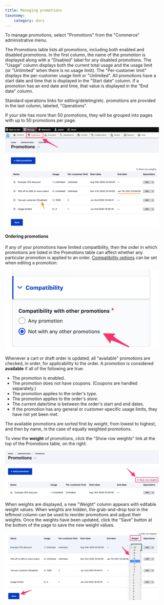 ```yaml
---
title: Managing promotions
taxonomy:
    category: docs
---
```


To manage promotions, select "Promotions" from the "Commerce" administrative menu.

The Promotions table lists all promotions, including both enabled and disabled promotions. In the first column, the name of the promotion is displayed along with a "Disabled" label for any disabled promotions. The "Usage" column displays both the current total usage and the usage limit (or "Unlimited" when there is no usage limit). The "Per-customer limit" displays the per-customer usage limit or "Unlimited". All promotions have a start date and time that is displayed in the "Start date" column. If a promotion has an end date and time, that value is displayed in the "End date" column. 

Standard operations links for editing/deleting/etc. promotions are provided in the last column, labeled, "Operations".

If your site has more than 50 promotions, they will be grouped into pages with up to 50 promotions per page.

![Promotions table](../images/managing_promotions_table.png)

#### Ordering promotions
If any of your promotions have limited compatibility, then the order in which promotions are listed in the Promotions table can affect whether any particular promotion is applied to an order. [Compatibility options](../edit-promotion#compatibility-options) can be set when editing a promotion:

![Promotions compatibilty options](../images/managing_promotions_compatibility.png)

Whenever a cart or draft order is updated, all "available" promotions are checked, in order, for applicability to the order. A promotion is considered **available** if all of the following are true:

- The promotion is enabled.
- The promotion does not have coupons. (Coupons are handled separately.)
- The promotion applies to the order's *type*.
- The promotion applies to the order's *store*.
- The current date/time is between the order's start and end dates.
- If the promotion has any general or customer-specific usage limits, they have not yet been met.

The available promotions are sorted first by *weight*, from lowest to highest, and then by name, in the case of equally weighted promotions.

To view the **weight** of promotions, click the "Show row weights" link at the top of the Promotions table, on the right:

![Show promotion weights](../images/managing_promotions_show_weights.png)

When weights are displayed, a new "Weight" column appears with editable weight values. When weights are hidden, the grab-and-drop tool in the leftmost column can be used to reorder promotions and adjust their weights. Once the weights have been updated, click the "Save" button at the bottom of the page to save the new weight values.

![Manage promotion weights](../images/managing_promotions_update_weights.png)

